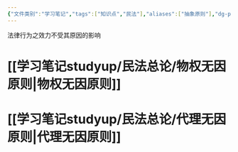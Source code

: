 ```yaml
---
{"文件类别":"学习笔记","tags":["知识点","民法"],"aliases":["抽象原则"],"dg-publish":true,"permalink":"/学习笔记studyup/民法总论/无因原则/","dgPassFrontmatter":true,"created":"2024-08-20T21:41:58.740+08:00","updated":"2024-11-28T08:21:55.890+08:00"}
---
```


法律行为之效力不受其原因的影响
# [[学习笔记studyup/民法总论/物权无因原则\|物权无因原则]]
# [[学习笔记studyup/民法总论/代理无因原则\|代理无因原则]]